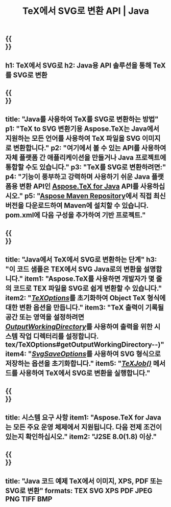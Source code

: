 ﻿---
translation: true
template: /_templates/_conversion-child-java.md
title: TeX에서 SVG로 변환 API | Java
description: TeX에서 SVG로의 변환 기능. 이 온프레미스 Java 라이브러리를 프로젝트에 통합하거나 크로스 플랫폼 애플리케이션을 사용하여 TeX를 SVG로 변환하십시오.
keywords: tex에서 svg API 자바로, tex2svg 통합
url: /java/conversion/tex-to-svg/
family: tex
platformtag: java
feature: conversion
informat: TEX
outformat: SVG
otherformats: BMP PNG JPEG TIFF PDF XPS
---

{{<section banner>}}
---
h1: TeX에서 SVG로
h2: Java용 API 솔루션을 통해 TeX를 SVG로 변환
---

{{<section overview>}}
---
title: "Java를 사용하여 TeX를 SVG로 변환하는 방법"
p1: "TeX to SVG 변환기용 Aspose.TeX는 Java에서 지원하는 모든 언어를 사용하여 TeX 파일을 SVG 이미지로 변환합니다."
p2: "여기에서 볼 수 있는 API를 사용하여 자체 플랫폼 간 애플리케이션을 만들거나 Java 프로젝트에 통합할 수도 있습니다."
p3: "TeX를 SVG로 변환하려면:"
p4: "기능이 풍부하고 강력하며 사용하기 쉬운 Java 플랫폼용 변환 API인 [Aspose.TeX for Java](https://products.aspose.com/tex/java) API를 사용하십시오."
p5: "[Aspose Maven Repository](https://repository.aspose.com/tex/)에서 직접 최신 버전을 다운로드하여 Maven에 설치할 수 있습니다. pom.xml에 다음 구성을 추가하여 기반 프로젝트."
---

{{<section feature1>}}
---
title: "Java에서 TeX에서 SVG로 변환하는 단계"
h3: "이 코드 샘플은 TEX에서 SVG Java로의 변환을 설명합니다."
item1: "Aspose.TeX를 사용하면 개발자가 몇 줄의 코드로 TEX 파일을 SVG로 쉽게 변환할 수 있습니다."
item2: "[*TeXOptions*](https://reference.aspose.com/tex/java/com.aspose.tex/TeXOptions)를 초기화하여 Object TeX 형식에 대한 변환 옵션을 만듭니다."
item3: "TeX 출력이 기록될 공간 또는 영역을 설정하려면 [*OutputWorkingDirectory*](https://reference.aspose.com/tex/java/com.aspose.aspx)를 사용하여 출력을 위한 시스템 작업 디렉터리를 설정합니다. tex/TeXOptions#getOutputWorkingDirectory--)"
item4: "[*SvgSaveOptions*](https://reference.aspose.com/tex/java/com.aspose.tex.rendering/SvgSaveOptions)를 사용하여 SVG 형식으로 저장하는 옵션을 초기화합니다."
item5: "[*TeXJob()*](https://reference.aspose.com/tex/java/com.aspose.tex/TeXJob) 메서드를 사용하여 TeX에서 SVG로 변환을 실행합니다."
---

{{<section feature2>}}
---
title: 시스템 요구 사항
item1: "Aspose.TeX for Java는 모든 주요 운영 체제에서 지원됩니다. 다음 전제 조건이 있는지 확인하십시오."
item2: "J2SE 8.0(1.8) 이상."
---

{{<section widget>}}
---
title: "Java 코드 예제 TeX에서 이미지, XPS, PDF 또는 SVG로 변환"
formats: TEX SVG XPS PDF JPEG PNG TIFF BMP
---